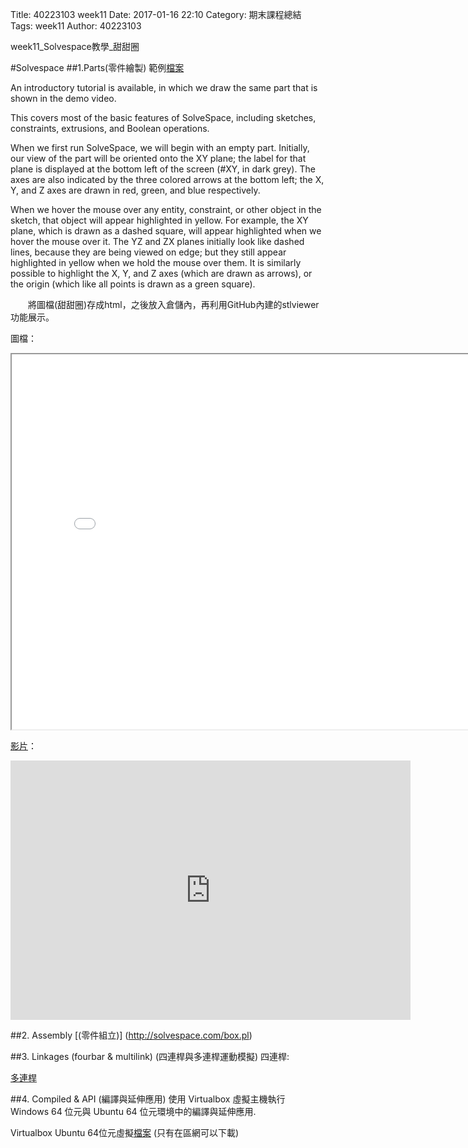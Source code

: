 Title: 40223103 week11
Date: 2017-01-16 22:10
Category: 期末課程總結
Tags: week11
Author: 40223103

week11_Solvespace教學_甜甜圈

<!-- PELICAN_END_SUMMARY -->

#Solvespace
##1.Parts(零件繪製)
範例[檔案](http://solvespace.com/bracket.pl)

An introductory tutorial is available, in which we draw the same part that is shown in the demo video.

This covers most of the basic features of SolveSpace, including sketches, constraints, extrusions, and Boolean operations.

When we first run SolveSpace, we will begin with an empty part. Initially, our view of the part will be oriented onto the XY plane; the label for that plane is displayed at the bottom left of the screen (#XY, in dark grey). The axes are also indicated by the three colored arrows at the bottom left; the X, Y, and Z axes are drawn in red, green, and blue respectively.

When we hover the mouse over any entity, constraint, or other object in the sketch, that object will appear highlighted in yellow. For example, the XY plane, which is drawn as a dashed square, will appear highlighted when we hover the mouse over it. The YZ and ZX planes initially look like dashed lines, because they are being viewed on edge; but they still appear highlighted in yellow when we hold the mouse over them. It is similarly possible to highlight the X, Y, and Z axes (which are drawn as arrows), or the origin (which like all points is drawn as a green square).

　　將圖檔(甜甜圈)存成html，之後放入倉儲內，再利用GitHub內建的stlviewer功能展示。

圖檔：
<iframe src="./../w11/20170112.html" width="800" height="600"></iframe>

[影片](https://vimeo.com/199663699)：

<iframe src="https://player.vimeo.com/video/199663699" width="640" height="415" frameborder="0" webkitallowfullscreen mozallowfullscreen allowfullscreen></iframe>

##2. Assembly [(零件組立)]
(http://solvespace.com/box.pl)

##3. Linkages (fourbar & multilink) (四連桿與多連桿運動模擬)
四連桿:

[多連桿](http://solvespace.com/linkage.pl)

##4. Compiled & API (編譯與延伸應用)
使用 Virtualbox 虛擬主機執行 Windows 64 位元與 Ubuntu 64 位元環境中的編譯與延伸應用.

Virtualbox Ubuntu 64位元虛擬[檔案]( http://140.130.17.17/public/Ubuntu/1604_solvespace_final/Ubuntu_160464.vdi) (只有在區網可以下載)